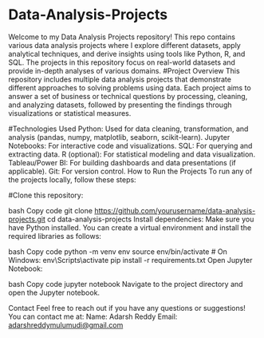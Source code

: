 # Data-Analysis-Projects
Welcome to my Data Analysis Projects repository! This repo contains various data analysis projects where I explore different datasets, apply analytical techniques, and derive insights using tools like Python, R, and SQL. The projects in this repository focus on real-world datasets and provide in-depth analyses of various domains.
#Project Overview
This repository includes multiple data analysis projects that demonstrate different approaches to solving problems using data. Each project aims to answer a set of business or technical questions by processing, cleaning, and analyzing datasets, followed by presenting the findings through visualizations or statistical measures.

#Technologies Used
Python: Used for data cleaning, transformation, and analysis (pandas, numpy, matplotlib, seaborn, scikit-learn).
Jupyter Notebooks: For interactive code and visualizations.
SQL: For querying and extracting data.
R (optional): For statistical modeling and data visualization.
Tableau/Power BI: For building dashboards and data presentations (if applicable).
Git: For version control.
How to Run the Projects
To run any of the projects locally, follow these steps:

#Clone this repository:

bash
Copy code
git clone https://github.com/yourusername/data-analysis-projects.git
cd data-analysis-projects
Install dependencies: Make sure you have Python installed. You can create a virtual environment and install the required libraries as follows:

bash
Copy code
python -m venv env
source env/bin/activate  # On Windows: env\Scripts\activate
pip install -r requirements.txt
Open Jupyter Notebook:

bash
Copy code
jupyter notebook
Navigate to the project directory and open the Jupyter notebook.


Contact
Feel free to reach out if you have any questions or suggestions! You can contact me at:
Name: Adarsh Reddy
Email: adarshreddymulumudi@gmail.com
